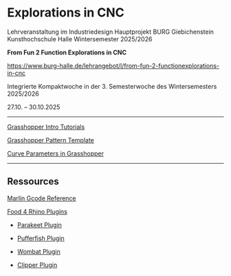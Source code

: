 
# Explorations in CNC 

Lehrveranstaltung im Industriedesign Hauptprojekt BURG Giebichenstein Kunsthochschule Halle Wintersemester 2025/2026

**From Fun 2 Function Explorations in CNC**

https://www.burg-halle.de/lehrangebot/l/from-fun-2-functionexplorations-in-cnc

Integrierte Kompaktwoche in der 3. Semesterwoche des Wintersemesters 2025/2026

27.10. – 30.10.2025

____

[Grasshopper Intro Tutorials](Courses/Explorations_in_CNC/GrasshopperIntroTutorials.md)

[Grasshopper Pattern Template](Courses/Explorations_in_CNC/PatternTemplate.md)

[Curve Parameters in Grasshopper](Courses/Explorations_in_CNC/CurveParameters.md)

____

## Ressources

[Marlin Gcode Reference](https://marlinfw.org/meta/gcode/)

[Food 4 Rhino Plugins](https://www.food4rhino.com/)

- [Parakeet Plugin](https://www.food4rhino.com/app/parakeet)

- [Pufferfish Plugin](https://www.food4rhino.com/app/pufferfish)

- [Wombat Plugin](https://www.food4rhino.com/app/wombat)

- [Clipper Plugin](https://www.food4rhino.com/en/app/clipper-grasshopper-and-rhino)

